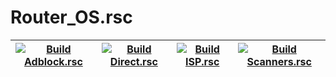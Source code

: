 # Router_OS.rsc
| [![Build Adblock.rsc](https://github.com/Hao0920/Router_OS.rsc/actions/workflows/Adblock.yml/badge.svg)](https://github.com/Hao0920/Router_OS.rsc/actions/workflows/Adblock.yml) | [![Build Direct.rsc](https://github.com/Hao0920/Router_OS.rsc/actions/workflows/Direct.yml/badge.svg)](https://github.com/Hao0920/Router_OS.rsc/actions/workflows/Direct.yml) | [![Build ISP.rsc](https://github.com/Hao0920/Router_OS.rsc/actions/workflows/ISP.yml/badge.svg)](https://github.com/Hao0920/Router_OS.rsc/actions/workflows/ISP.yml) | [![Build Scanners.rsc](https://github.com/Hao0920/Router_OS.rsc/actions/workflows/Scanners.yml/badge.svg)](https://github.com/Hao0920/Router_OS.rsc/actions/workflows/Scanners.yml) |
| --- | --- | --- | --- |

